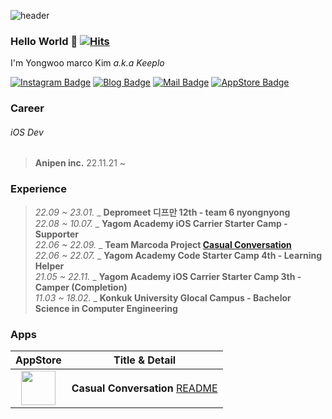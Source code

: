 ![header](https://capsule-render.vercel.app/api?type=Waving&color=timeGradient&height=300&section=header&text=Try%20again,%20Fail%20again,%20Fail%20better&fontSize=58&animation=twinkling)
### Hello World 🙈    [![Hits](https://hits.seeyoufarm.com/api/count/incr/badge.svg?url=https%3A%2F%2Fgithub.com%2FKeeplo&count_bg=%2381A1C1&title_bg=%2388C0D0&icon=&icon_color=%23D8DEE9&title=hits&edge_flat=false)](https://hits.seeyoufarm.com) 
I'm Yongwoo marco Kim _a.k.a Keeplo_  

[![Instagram Badge](https://img.shields.io/badge/-Instagram-81A1C1?logo=instagram&logoColor=E4405F&fontColor=D8DEE9&link=https://www.instagram.com/keepingitflow/)](https://www.instagram.com/keepingitflow/)  [![Blog Badge](https://img.shields.io/badge/-Tistory-81A1C1?logo=Tistory&logoColor=000000&fontColor=D8DEE9&link=https://keeplo.tistory.com)](https://keeplo.tistory.com)  [![Mail Badge](https://img.shields.io/badge/-Gmail-81A1C1?logo=Gmail&logoColor=EA4335&fontColor=D8DEE9&mailto:keepingitflow@gmail.com)](mailto:keepingitflow@gmail.com)  [![AppStore Badge](https://img.shields.io/badge/-AppStore-81A1C1?logo=AppStore&logoColor=0D96F6&fontColor=D8DEE9&link=https://apps.apple.com/kr/developer/yongwoo-kim/id1626062808)](https://apps.apple.com/kr/developer/yongwoo-kim/id1626062808)

### Career
###### iOS Dev
> **Anipen inc.** 22.11.21 ~  

### Experience
> _22.09 ~ 23.01._ _ **Depromeet 디프만 12th - team 6 nyongnyong**  
> _22.08 ~ 10.07._ _ **Yagom Academy iOS Carrier Starter Camp - Supporter**    
> _22.06 ~ 22.09._ _ **Team Marcoda Project [Casual Conversation](https://github.com/PSE-Applications/CasualConversation/projects?type=classic)**    
> _22.06 ~ 22.07._ _ **Yagom Academy Code Starter Camp 4th - Learning Helper**  
> _21.05 ~ 22.11._ _ **Yagom Academy iOS Carrier Starter Camp 3th - Camper (Completion)**    
> _11.03 ~ 18.02._ _ **Konkuk University Glocal Campus - Bachelor Science in Computer Engineering**     

### Apps
|AppStore|Title & Detail|
|:---:|:---:|
| [<img src="https://www.notion.so/image/https%3A%2F%2Fs3-us-west-2.amazonaws.com%2Fsecure.notion-static.com%2F69a38380-1115-4931-a927-6fa25b595692%2Fappstore.png?table=block&id=48bd959c-7719-4ac1-b0cb-d4e4d9b7f7a7&spaceId=e6b8a7b9-cbae-4355-941e-ce441f218386&width=2000&userId=aaeaa0fd-5da4-499b-9277-7adf273dceea&cache=v2" width="55" height="55">](https://apps.apple.com/kr/app/id1642134370/) | **Casual Conversation** [README](https://github.com/PSE-Applications/CasualConversation/blob/main/README.md) |
<!--
**Keeplo** is a ✨ _special_ ✨ repository because its `README.md` (this file) appears on your GitHub profile.

Here are some ideas to get you started:

- 🔭 I’m currently working on ...
- 🌱 I’m currently learning ...
- 👯 I’m looking to collaborate on ...
- 🤔 I’m looking for help with ...
- 💬 Ask me about ...
- 📫 How to reach me: ...
- 😄 Pronouns: ...
- ⚡ Fun fact: ...
-->
